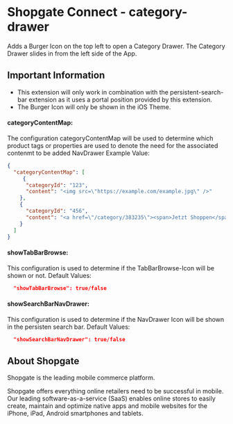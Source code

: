 # Shopgate Connect - category-drawer

Adds a Burger Icon on the top left to open a Category Drawer. The Category Drawer slides in from the left side of the App.

## Important Information

- This extension will only work in combination with the persistent-search-bar extension as it uses a portal position provided by this extension.  
- The Burger Icon will only be shown in the iOS Theme.


#### categoryContentMap:
The configuration categoryContentMap will be used to determine which product tags or properties are used to denote the need for the associated contenmt to be added NavDrawer
Example Value:
```json
{
  "categoryContentMap": [
     {
      "categoryId": "123",
      "content": "<img src=\"https://example.com/example.jpg\" />"
    },
    {
      "categoryId": "456",
      "content": "<a href=\"/category/383235\"><span>Jetzt Shoppen</span></a>"
    }
  ]
}
```

#### showTabBarBrowse:
This configuration is used to determine if the TabBarBrowse-Icon will be shown or not.
Default Values:
```json
  "showTabBarBrowse": true/false
```

#### showSearchBarNavDrawer:
This configuration is used to determine if the NavDrawer Icon  will be shown in the persisten search bar.
Default Values:
```json
  "showSearchBarNavDrawer": true/false
```

## About Shopgate

Shopgate is the leading mobile commerce platform.

Shopgate offers everything online retailers need to be successful in mobile. Our leading
software-as-a-service (SaaS) enables online stores to easily create, maintain and optimize native
apps and mobile websites for the iPhone, iPad, Android smartphones and tablets.